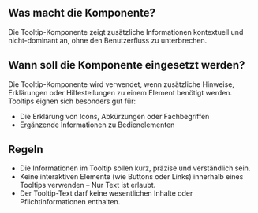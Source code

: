 
## Was macht die Komponente?
Die Tooltip-Komponente zeigt zusätzliche Informationen kontextuell und nicht-dominant an, ohne den Benutzerfluss zu unterbrechen.

## Wann soll die Komponente eingesetzt werden?
Die Tooltip-Komponente wird verwendet, wenn zusätzliche Hinweise, Erklärungen oder Hilfestellungen zu einem Element benötigt werden. Tooltips eignen sich besonders gut für:
* Die Erklärung von Icons, Abkürzungen oder Fachbegriffen
* Ergänzende Informationen zu Bedienelementen

## Regeln
* Die Informationen im Tooltip sollen kurz, präzise und verständlich sein.
* Keine interaktiven Elemente (wie Buttons oder Links) innerhalb eines Tooltips verwenden – Nur Text ist erlaubt. 
* Der Tooltip-Text darf keine wesentlichen Inhalte oder Pflichtinformationen enthalten.